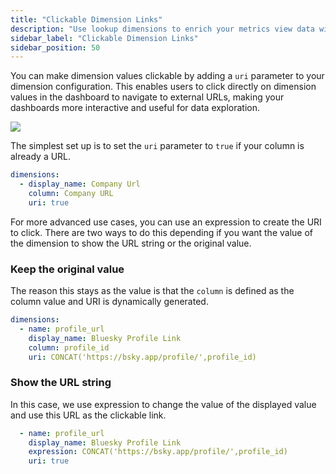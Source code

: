 ```yaml
---
title: "Clickable Dimension Links"
description: "Use lookup dimensions to enrich your metrics view data with reference information at query time"
sidebar_label: "Clickable Dimension Links"
sidebar_position: 50
---
```


You can make dimension values clickable by adding a `uri` parameter to your dimension configuration. This enables users to click directly on dimension values in the dashboard to navigate to external URLs, making your dashboards more interactive and useful for data exploration.



 <img src = '/img/build/dashboard/clickable-dimension.png' class='rounded-gif' />
<br />

The simplest set up is to set the `uri` parameter to `true` if your column is already a URL. 

```yaml
dimensions:
  - display_name: Company Url
    column: Company URL
    uri: true 
```

For more advanced use cases, you can use an expression to create the URI to click. There are two ways to do this depending if you want the value of the dimension to show the URL string or the original value.

### Keep the original value
The reason this stays as the value is that the `column` is defined as the column value and URI is dynamically generated.
```yaml
dimensions:
  - name: profile_url
    display_name: Bluesky Profile Link
    column: profile_id
    uri: CONCAT('https://bsky.app/profile/',profile_id)
```

### Show the URL string
In this case, we use expression to change the value of the displayed value and use this URL as the clickable link.
```yaml
  - name: profile_url
    display_name: Bluesky Profile Link
    expression: CONCAT('https://bsky.app/profile/',profile_id)
    uri: true
```